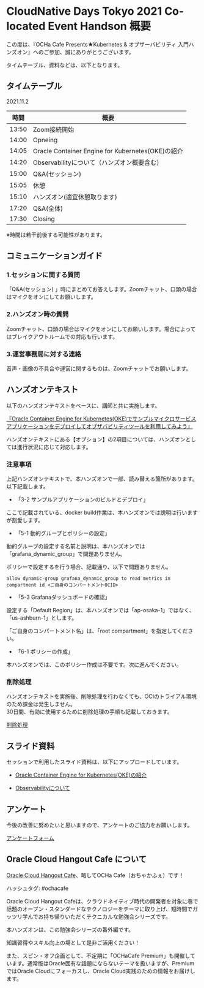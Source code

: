 # CloudNative Days Tokyo 2021 Co-located Event Handson 概要

この度は、『OCHa Cafe Presents★Kubernetes & オブザーバビリティ 入門ハンズオン』へのご参加、誠にありがとうございます。

タイムテーブル、資料などは、以下となります。

## タイムテーブル

2021.11.2

| 時間 | 概要 |
| --- | --- |
| 13:50 | Zoom接続開始 |
| 14:00 | Opneing |
| 14:05 | Oracle Container Engine for Kubernetes(OKE)の紹介 |
| 14:20 | Observabilityについて（ハンズオン概要含む）|
| 15:00 | Q&A(セッション) |
| 15:05 | 休憩 |
| 15:10 | ハンズオン(適宜休憩取ります) |
| 17:20 | Q&A(全体) |
| 17:30 | Closing |

※時間は若干前後する可能性があります。

## コミュニケーションガイド

### 1.セッションに関する質問

「Q&A(セッション) 」時にまとめてお答えします。Zoomチャット、口頭の場合はマイクをオンにしてお願いします。

### 2.ハンズオン時の質問

Zoomチャット、口頭の場合はマイクをオンにしてお願いします。場合によってはブレイクアウトルームでの対応も行います。

### 3.運営事務局に対する連絡

音声・画像の不具合や運営に関するものは、Zoomチャットでお願いします。

## ハンズオンテキスト

以下のハンズオンテキストをベースに、講師と共に実施します。

[『Oracle Container Engine for Kubernetes(OKE)でサンプルマイクロサービスアプリケーションをデプロイしてオブザバビリティツールを利用してみよう』](https://oracle-japan.github.io/ocitutorials/cloud-native/oke-for-advances/)

ハンズオンテキストにある【オプション】の2項目については、ハンズオンとしては進行状況に応じて対応します。

### 注意事項

上記ハンズオンテキストで、本ハンズオンで一部、読み替える箇所があります。  
以下記載します。

* 「3-2 サンプルアプリケーションのビルドとデプロイ」

ここで記載されている、docker build作業は、本ハンズオンでは説明は行いますが割愛します。

* 「5-1 動的グループとポリシーの設定」

動的グループの設定する名前と説明は、本ハンズオンでは「grafana_dynamic_group」で問題ありません。

ポリシーで設定するを行う場合、記載通り、以下で問題ありません。

`allow dynamic-group grafana_dynamic_group to read metrics in compartment id <ご自身のコンパートメントOCID>`

* 「5-3 Grafanaダッシュボードの確認」

設定する「Default Region」は、本ハンズオンでは「ap-osaka-1」ではなく、「us-ashburn-1」とします。

「ご自身のコンパートメント名」は、「root compartment」を指定してください。

* 「6-1 ポリシーの作成」

本ハンズオンでは、このポリシー作成は不要です。次に進んでください。

### 削除処理

ハンズオンテキストを実施後、削除処理を行わなくても、OCIのトライアル環境のため課金は発生しません。  
30日間、有効に使用するために削除処理の手順も記載しておきます。

[削除処理](https://github.com/oracle-japan/ochacafe-cndt2021-handson/blob/main/README2.md)

## スライド資料

セッションで利用したスライド資料は、以下にアップロードしています。

* [Oracle Container Engine for Kubernetes(OKE)の紹介](https://speakerdeck.com/oracle4engineer/oracle-container-engine-for-kubernetes-oke-goshao-jie)

* [Observabilityについて](https://speakerdeck.com/oracle4engineer/observabilitynituite)

## アンケート

今後の改善に努めたいと思いますので、アンケートのご協力をお願いします。

[アンケートフォーム](https://bit.ly/1102-ocha)

## Oracle Cloud Hangout Cafe について

[Oracle Cloud Hangout Cafe](https://ochacafe.connpass.com/)、略してOCHa Cafe（おちゃかふぇ）です！

ハッシュタグ: #ochacafe

Oracle Cloud Hangout Cafeは、クラウドネイティブ時代の開発者を対象に巷で話題のオープン・スタンダードなテクノロジーをテーマに取り上げ、短時間でガッツリ学んでお持ち帰りいただくテクニカルな勉強会シリーズです。

本ハンズオンは、この勉強会シリーズの番外編です。

知識習得やスキル向上の場として是非ご活用ください！

また、スピン・オフ企画として、不定期に「OCHaCafe Premium」も開催しています。通常版はOracle固有な話題にならないテーマを扱いますが、PremiumではOracle Cloudにフォーカスし、Oracle Cloud実践のための情報をお届けします。

